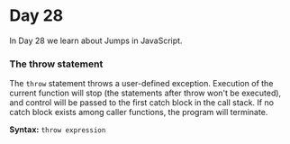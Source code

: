 # Day 28
In Day 28 we learn about Jumps in JavaScript.

### The throw statement
The ```throw``` statement throws a user-defined exception. Execution of the current function will stop (the statements after throw won't be executed), and control will be passed to the first catch block in the call stack. If no catch block exists among caller functions, the program will terminate.

**Syntax:**
```throw expression ```
